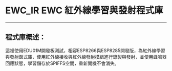 # EWC_IR EWC 紅外線學習與發射程式庫 #

----------

## 程式庫概述： ##
這裡使用EDU01M開發板測試，相容ESP8266與ESP8285開發版，為紅外線學習與發射函式庫，使用紅外線接收與紅外線發射模組進行錄製與發射，並使用蜂鳴器回應狀態，學習儲存於SPIFFS空間，重新開機不會消失。
